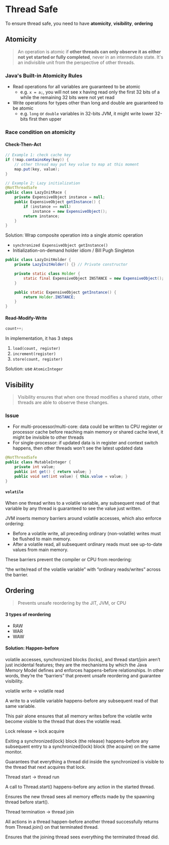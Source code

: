 # Thread Safe

To ensure thread safe, you need to have **atomicity**, **visibility**, **ordering**



## Atomicity

> An operation is atomic if **other threads can only observe it as either not yet started or fully completed**, never in an intermediate state. It's an indivisible unit from the perspective of other threads.

### Java's Built-in Atomicity Rules

- Read operations for all variables are guaranteed to be atomic
    - e.g. `x = a;`, you will not see x having read only the first 32 bits of a while the remaining 32 bits were not yet read
- Write operations for types other than long and double are guaranteed to be atomic
    - e.g. `long` or `double` variables in 32-bits JVM, it might write lower 32-bits first then upper

### Race condition on atomicity 

#### Check-Then-Act

```java
// Example 1: check cache key
if (!map.containsKey(key)) {
    // other thread may put key value to map at this moment
    map.put(key, value);
}
```

```java
// Example 2: Lazy initialization
@NotThreadSafe
public class LazyInitRace {
    private ExpensiveObject instance = null;
    public ExpensiveObject getInstance() {
        if (instance == null)
            instance = new ExpensiveObject();
        return instance;
    }
}
```

Solution: Wrap composite operation into a single atomic operation
- `synchronized ExpensiveObject getInstance()`
- Initialization-on-demand holder idiom / Bill Pugh Singleton

```java
public class LazyInitHolder {
    private LazyInitHolder() {} // Private constructor

    private static class Holder {
        static final ExpensiveObject INSTANCE = new ExpensiveObject();
    }

    public static ExpensiveObject getInstance() {
        return Holder.INSTANCE;
    }
}
```

#### Read-Modify-Write

```java
count++;
```

In implementation, it has 3 steps
1. `load(count, register)`
2. `increment(register)`
3. `store(count, register)`

Solution: use `AtomicInteger`

## Visibility

> Visibility ensures that when one thread modifies a shared state, other threads are able to observe these changes.

### Issue

- For multi-processor/multi-core: data could be written to CPU register or processor cache before reaching main memory or shared cache level, it might be invisible to other threads
- For single-processor: if updated data is in register and context switch happens, then other threads won't see the latest updated data

```java
@NotThreadSafe
public class MutableInteger {
    private int value;
    public int get() { return value; }
    public void set(int value) { this.value = value; }
}
```

#### `volatile`

When one thread writes to a volatile variable, any subsequent read of that variable by any thread is guaranteed to see the value just written.

JVM inserts memory barriers around volatile accesses, which also enforce ordering:
- Before a volatile write, all preceding ordinary (non-volatile) writes must be flushed to main memory.
- After a volatile read, all subsequent ordinary reads must see up-to-date values from main memory.

These barriers prevent the compiler or CPU from reordering:

“the write/read of the volatile variable” with “ordinary reads/writes” across the barrier.

## Ordering

> Prevents unsafe reordering by the JIT, JVM, or CPU

#### 3 types of reordering

- RAW
- WAR
- WAW


#### Solution: Happen-before

volatile accesses, synchronized blocks (locks), and thread start/join aren’t just incidental features; they are the mechanisms by which the Java Memory Model defines and enforces happens-before relationships. In other words, they’re the “barriers” that prevent unsafe reordering and guarantee visibility.

volatile write → volatile read

A write to a volatile variable happens-before any subsequent read of that same variable.

This pair alone ensures that all memory writes before the volatile write become visible to the thread that does the volatile read.

Lock release → lock acquire

Exiting a synchronized(lock) block (the release) happens-before any subsequent entry to a synchronized(lock) block (the acquire) on the same monitor.

Guarantees that everything a thread did inside the synchronized is visible to the thread that next acquires that lock.

Thread start → thread run

A call to Thread.start() happens-before any action in the started thread.

Ensures the new thread sees all memory effects made by the spawning thread before start().

Thread termination → thread join

All actions in a thread happen-before another thread successfully returns from Thread.join() on that terminated thread.

Ensures that the joining thread sees everything the terminated thread did.
